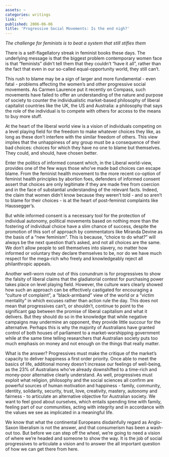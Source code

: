 ```yaml
---
assets: ~
categories: writings
link: ''
published: 2006-06-06
title: 'Progressive Social Movements: Is the end nigh?'
---
```

*The challenge for feminists is to beat a system that still stifles
them*

There is a self-flagellatory streak in feminist books these days. The
underlying message is that the biggest problem contemporary women face
is that “feminists” didn’t tell them that they couldn’t “have it all”,
rather than the fact that even in our so-called equal-opportunity world,
they still can’t.

This rush to blame may be a sign of larger and more fundamental - even
fatal - problems affecting the women’s and other progressive social
movements. As Carmen Laurence put it recently on Compass, such movements
have failed to offer an understanding of the nature and purpose of
society to counter the individualistic market-based philosophy of
liberal capitalist countries like the UK, the US and Australia: a
philosophy that says the role of the individual is to compete with
others for access to the means to buy more stuff.

At the heart of the liberal world view is a vision of individuals
competing on a level playing field for the freedom to make whatever
choices they like, as long as these don’t interfere with the similar
freedom of others. This view implies that the unhappiness of any group
must be a consequence of their bad choices: choices for which they have
no one to blame but themselves. They could, and should, have chosen
better.

Enter the politics of informed consent which, in the Liberal world-view,
provides one of the few ways those who’ve made bad choices can escape
blame. From the feminist health movement to the more recent co-option of
feminist health principles by abortion foes, defenders of informed
consent assert that choices are only legitimate if they are made free
from coercion and in the face of substantial understanding of the
relevant facts. Indeed, the claim that women didn’t know because they
weren’t told - and so aren’t to blame for their choices - is at the
heart of post-feminist complaints like Haussegger’s.

But while informed consent is a necessary tool for the protection of
individual autonomy, political movements based on nothing more than the
fostering of individual choice have a slim chance of success, despite
the promotion of this sort of approach by commentators like Miranda
Devine as the basis of a “new feminism”. This is because, “choice to do
what?” will always be the next question that’s asked, and not all
choices are the same. We don’t allow people to sell themselves into
slavery, no matter how informed or voluntary they declare themselves to
be, nor do we have much respect for the mega-rich who freely and
knowledgeably reject all philanthropic appeals.

Another well-worn route out of this conundrum is for progressives to
show the falsity of liberal claims that the gladiatorial contest for
purchasing power takes place on level playing field. However, the
culture wars clearly showed how such an approach can be effectively
castigated for encouraging a “culture of complaint”, a “black-armband”
view of the world or a “victim mentality” in which excuses rather than
action rule the day. This does not mean that progressives can’t, or
shouldn’t, continue to point to the significant gap between the promise
of liberal capitalism and what it delivers. But they should do so in the
knowledge that while negative campaigns may undermine an opponent, they
provide little succour for the alternative. Perhaps this is why the
majority of Australians have granted control of both houses of
parliament to a market-worshipping government while at the same time
telling researchers that Australian society puts too much emphasis on
money and not enough on the things that really matter.

What is the answer? Progressives must make the critique of the market’s
capacity to deliver happiness a first order priority. Once able to meet
the basics of life, additional money doesn’t increase our feelings of
well-being, as the 23% of Australians who’ve already downshifted to a
time-rich and money-poor alternative clearly understand. As well,
progressives must exploit what religion, philosophy and the social
sciences all confirm are powerful sources of human motivation and
happiness - family, community, identity, solidarity, security, trust,
love, creativity, mastery, autonomy and fairness - to articulate an
alternative objective for Australian society. We want to feel good about
ourselves, which entails spending time with family, feeling part of our
communities, acting with integrity and in accordance with the values we
see as implicated in a meaningful life.

We know that what the continental Europeans disdainfully regard as
Anglo-Saxon liberalism is not the answer, and that consumerism has been
a wash-out too. But before we can step off the wheel, we’re going to
need a vision of where we’re headed and someone to show the way. It is
the job of social progressives to articulate a vision and to answer the
all important question of how we can get there from here.